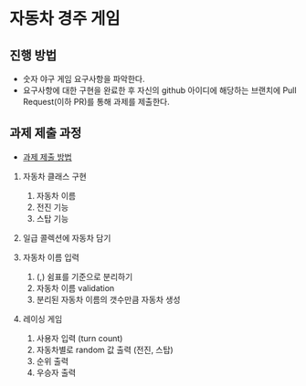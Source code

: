 # 자동차 경주 게임
## 진행 방법
* 숫자 야구 게임 요구사항을 파악한다.
* 요구사항에 대한 구현을 완료한 후 자신의 github 아이디에 해당하는 브랜치에 Pull Request(이하 PR)를 통해 과제를 제출한다.

## 과제 제출 과정
* [과제 제출 방법](https://github.com/next-step/nextstep-docs/tree/master/precourse)

1. 자동차 클래스 구현
    1) 자동차 이름
    2) 전진 기능
    3) 스탑 기능

2. 일급 콜렉션에 자동차 담기

3. 자동차 이름 입력
    1) (,) 쉼표를 기준으로 분리하기
    2) 자동차 이름 validation
    3) 분리된 자동차 이름의 갯수만큼 자동차 생성

4. 레이싱 게임
    1) 사용자 입력 (turn count)
    2) 자동차별로 random 값 출력 (전진, 스탑)
    3) 순위 출력
    4) 우승자 출력
    